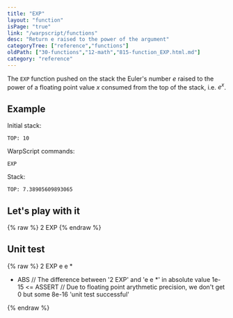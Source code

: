 ```yaml
---
title: "EXP"
layout: "function"
isPage: "true"
link: "/warpscript/functions"
desc: "Return e raised to the power of the argument"
categoryTree: ["reference","functions"]
oldPath: ["30-functions","12-math","815-function_EXP.html.md"]
category: "reference"
---
```

 

The `EXP` function pushed on the stack the Euler's number *e* raised to the power of a floating point value *x* consumed from the top of the stack, i.e. *e<sup>x</sup>*.



## Example ##

Initial stack:

    TOP: 10


WarpScript commands:

    EXP

Stack: 

    TOP: 7.38905609893065

## Let's play with it ##

{% raw %}
<warp10-warpscript-widget backend="{{backend}}"  exec-endpoint="{{execEndpoint}}">2
EXP
</warp10-warpscript-widget>
{% endraw %}    


## Unit test ##

{% raw %}
<warp10-warpscript-widget backend="{{backend}}"  exec-endpoint="{{execEndpoint}}">2 EXP
e e * 
- ABS             // The difference between '2 EXP' and 'e e *' in absolute value
1e-15 <= ASSERT   // Due to floating point arythmetic precision, we don't get 0 but some 8e-16
'unit test successful'
</warp10-warpscript-widget>
{% endraw %}        
